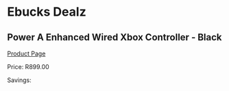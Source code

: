 
# Ebucks Dealz
## Power A Enhanced Wired Xbox Controller - Black
[Product Page](https://www.ebucks.com/web/shop/productSelected.do?prodId=1135551018&catId=724368906)

Price: R899.00

Savings: 


	